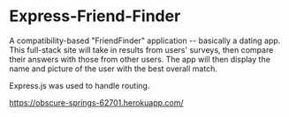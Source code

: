 # Express-Friend-Finder
A compatibility-based "FriendFinder" application -- basically a dating app. This full-stack site will take in results from users' surveys, then compare their answers with those from other users. The app will then display the name and picture of the user with the best overall match.

Express.js was used to handle routing.

https://obscure-springs-62701.herokuapp.com/